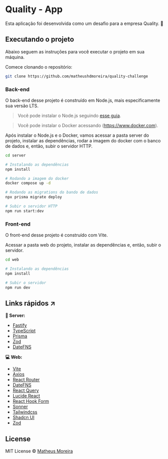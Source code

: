 # Quality - App

Esta aplicação foi desenvolvida como um desafio para a empresa Quality. 🚀

## Executando o projeto

Abaixo seguem as instruções para você executar o projeto em sua máquina.

Comece clonando o repositório:

```sh
git clone https://github.com/matheushdmoreira/quality-challenge
```

### Back-end

O back-end desse projeto é construído em Node.js, mais especificamente sua versão LTS.

> Você pode instalar o Node.js seguindo [esse guia](https://efficient-sloth-d85.notion.site/Instalando-o-Node-js-d40fdabe8f0a491eb33b85da93d90a2f).

> Você pode instalar o Docker acessando (https://www.docker.com).

Após instalar o Node.js e o Docker, vamos acessar a pasta server do projeto, instalar as dependências, rodar a imagem do docker com o banco de dados e, então, subir o servidor HTTP.

```sh
cd server

# Instalando as dependências
npm install

# Rodando a imagem do docker
docker compose up -d

# Rodando as migrations do bando de dados
npx prisma migrate deploy

# Subir o servidor HTTP
npm run start:dev
```

### Front-end

O front-end desse projeto é construído com Vite.

Acessar a pasta web do projeto, instalar as dependências e, então, subir o servidor.

```sh
cd web

# Instalando as dependências
npm install

# Subir o servidor
npm run dev
```

## Links rápidos ↗

**🏧 Server:**

- [Fastify](https://fastify.dev)
- [TypeScript](https://github.com/microsoft/TypeScript)
- [Prisma](https://www.prisma.io/docs/getting-started/quickstart)
- [Zod](https://zod.dev)
- [DateFNS](https://date-fns.org/docs/Getting-Started#installation)

**💻 Web:**

- [Vite](https://vitejs.dev/guide/)
- [Axios](https://axios-http.com/ptbr/docs/intro)
- [React Router](https://reactrouter.com/en/main/start/tutorial)
- [DateFNS](https://date-fns.org/docs/Getting-Started#installation)
- [React Query](https://tanstack.com/query/latest/docs/framework/react/installation)
- [Lucide React](https://lucide.dev/guide/packages/lucide-react)
- [React Hook Form](https://react-hook-form.com)
- [Sonner](https://sonner.emilkowal.ski)
- [Tailwindcss](https://tailwindcss.com/)
- [Shadcn UI](https://ui.shadcn.com)
- [Zod](https://zod.dev)

## License

MIT License © [Matheus Moreira](https://github.com/matheushdmoreira)

